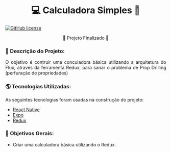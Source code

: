 <!-- Nome Projeto -->
<h1 align="center">💻 Calculadora Simples 🚀</h1>


<!-- Licença -->
[![GitHub license](https://img.shields.io/github/license/Naereen/StrapDown.js.svg)](https://github.com/Naereen/StrapDown.js/blob/master/LICENSE)

<!-- Status do Projeto -->

<p align="center"> 
	🚧  Projeto Finalizado 🚧
</p>

<!-- Descrição do Projeto -->
<h3>📃 Descrição do Projeto:</h3>
<p align="justify"> O objetivo é contruir uma conculadora básica utilizando a arquitetura do Flux, através da ferramenta Redux, para sanar o problema de Prop Drilling (perfuração de propriedades)</p>

<!-- Tecnologias utilizadas -->
<h3>🌎 Tecnologias Utilizadas:</h3>

<p>As seguintes tecnologias foram usadas na construção do projeto:</p>
<ul>
	<li><a href="https://reactnative.dev" target="_blank">React Native</a></li>
	<li><a href="https://expo.io" target="_blank">Expo</a></li>
	<li><a href="https://redux.js.org" target="_blank">Redux</a></li>
</ul>

<!-- Obetivos -->
<h3>🎯 Objetivos Gerais:</h3>

* Criar uma calculadora básica utilizando o Redux.



